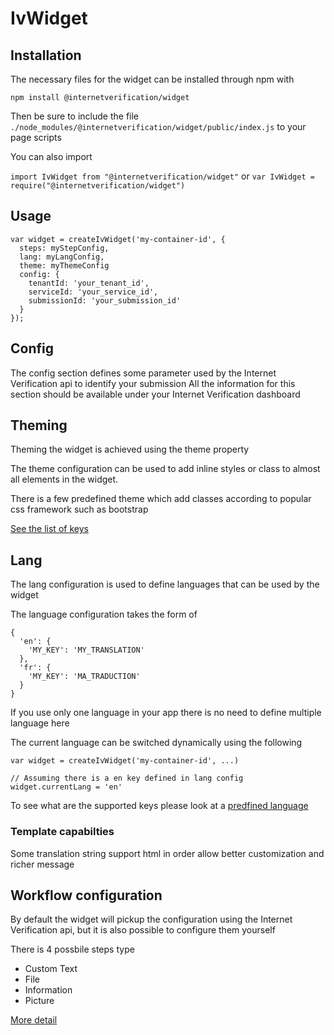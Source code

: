 # IvWidget

## Installation

The necessary files for the widget can be installed through npm with

`npm install @internetverification/widget`

Then be sure to include the file `./node_modules/@internetverification/widget/public/index.js` to your page scripts

You can also import

`import IvWidget from "@internetverification/widget"`
or
`var IvWidget = require("@internetverification/widget")`

## Usage

```
var widget = createIvWidget('my-container-id', {
  steps: myStepConfig,
  lang: myLangConfig,
  theme: myThemeConfig
  config: {
    tenantId: 'your_tenant_id',
    serviceId: 'your_service_id',
    submissionId: 'your_submission_id'
  }
});
```

## Config

The config section defines some parameter used by the Internet Verification api to identify your submission
All the information for this section should be available under your Internet Verification dashboard

## Theming

Theming the widget is achieved using the theme property

The theme configuration can be used to add inline styles or class to almost all elements in the widget.

There is a few predefined theme which add classes according to popular css framework such as bootstrap

[See the list of keys](./THEMING.md)

## Lang

The lang configuration is used to define languages that can be used by the widget

The language configuration takes the form of

```
{
  'en': {
    'MY_KEY': 'MY_TRANSLATION'
  },
  'fr': {
    'MY_KEY': 'MA_TRADUCTION'
  }
}
```

If you use only one language in your app there is no need to define multiple language here

The current language can be switched dynamically using the following

```
var widget = createIvWidget('my-container-id', ...)

// Assuming there is a en key defined in lang config
widget.currentLang = 'en'
```

To see what are the supported keys please look at a [predfined language](./projects/iv-widget/src/assets/lang/en.js)

### Template capabilties

Some translation string support html in order allow better customization and richer message

## Workflow configuration

By default the widget will pickup the configuration using the Internet Verification api, but it is also possible to configure them yourself

There is 4 possbile steps type

- Custom Text
- File
- Information
- Picture

[More detail](./WORKFLOW.md)
